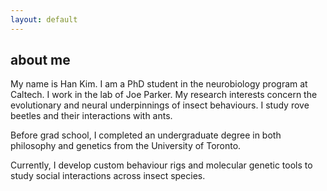 ```yaml
---
layout: default
---
```


## about me
My name is Han Kim. I am a PhD student in the neurobiology program at Caltech. I work in the lab of Joe Parker. 
My research interests concern the evolutionary and neural underpinnings of insect behaviours. 
I study rove beetles and their interactions with ants. 

Before grad school, I completed an undergraduate degree in both philosophy and genetics from the University of Toronto. 

Currently, I develop custom behaviour rigs and molecular genetic tools to study social interactions across insect species. 